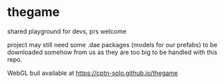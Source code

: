 # thegame
shared playground for devs, prs welcome

project may still need some .dae packages (models for our prefabs) to be downloaded somehow from us as they are too big to be handled with this repo.

WebGL buil available at https://cptn-solo.github.io/thegame
